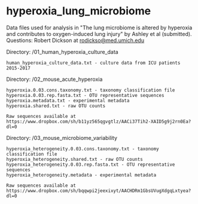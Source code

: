 # hyperoxia_lung_microbiome

Data files used for analysis in "The lung microbiome is altered by hyperoxia and contributes to oxygen-induced lung injury" by Ashley et al (submitted). Questions: Robert Dickson at rodickso@med.umich.edu

Directory: /01_human_hyperoxia_culture_data

	human_hyperoxia_culture_data.txt - culture data from ICU patients 2015-2017

Directory: /02_mouse_acute_hyperoxia

	hyperoxia.0.03.cons.taxonomy.txt - taxonomy classification file
	hyperoxia.0.03.rep.fasta.txt - OTU representative sequences
	hyperoxia.metadata.txt - experimental metadata
	hyperoxia.shared.txt - raw OTU counts

	Raw sequences available at https://www.dropbox.com/sh/b11yz565qgvgtlz/AACi37Tih2-XAID5g9j2rn0Ea?dl=0

Directory: /03_mouse_microbiome_variability

	hyperoxia_heterogeneity.0.03.cons.taxonomy.txt - taxonomy classification file
	hyperoxia_heterogeneity.shared.txt - raw OTU counts
	hyperoxia_heterogeneity.0.03.rep.fasta.txt - OTU representative sequences
	hyperoxia_heterogeneity.metadata - experimental metadata

	Raw sequences available at https://www.dropbox.com/sh/bqqwpi2jeexixyt/AACHDRm1GbsUVugXdgqLxtyea?dl=0

